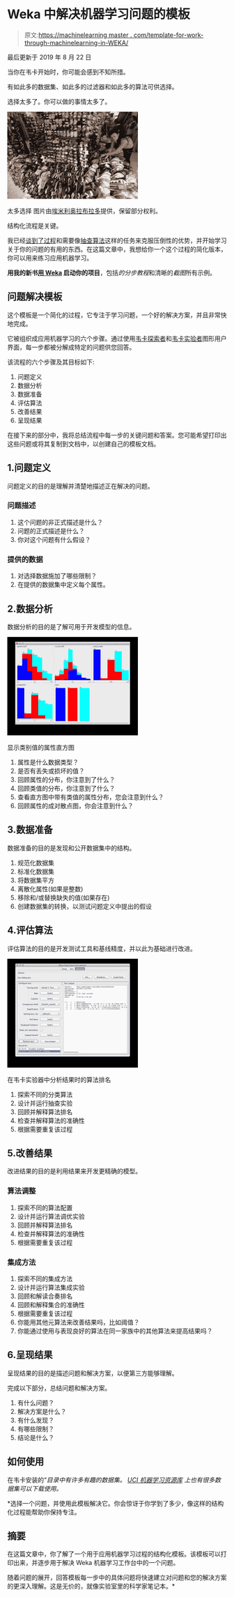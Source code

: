 # Weka 中解决机器学习问题的模板

> 原文:[https://machinelearning master . com/template-for-work-through-machinelearning-in-WEKA/](https://machinelearningmastery.com/template-for-working-through-machine-learning-problems-in-weka/)

最后更新于 2019 年 8 月 22 日

当你在韦卡开始时，你可能会感到不知所措。

有如此多的数据集、如此多的过滤器和如此多的算法可供选择。

选择太多了。你可以做的事情太多了。

[![Too much Choice](img/14c0e33d22ea16c8bf1a218040f3bdf5.png)](https://machinelearningmastery.com/wp-content/uploads/2014/03/choice.jpg)

太多选择
图片由[埃米利奥拉布拉多](https://www.flickr.com/photos/3059349393/3786855827/sizes/l/)提供，保留部分权利。

结构化流程是关键。

我已经[谈到了过程](https://machinelearningmastery.com/4-steps-to-get-started-in-machine-learning/ "4-Steps to Get Started in Machine Learning: The Top-Down Strategy for Beginners to Start and Practice")和需要像[抽查算法](https://machinelearningmastery.com/why-you-should-be-spot-checking-algorithms-on-your-machine-learning-problems/ "Why you should be Spot-Checking Algorithms on your Machine Learning Problems")这样的任务来克服压倒性的优势，并开始学习关于你的问题的有用的东西。在这篇文章中，我想给你一个这个过程的简化版本，你可以用来练习应用机器学习。

**用我的新书[用 Weka](https://machinelearningmastery.com/machine-learning-mastery-weka/) 启动你的项目**，包括*的分步教程*和清晰的*截图*所有示例。

## 问题解决模板

这个模板是一个简化的过程，它专注于学习问题，一个好的解决方案，并且非常快地完成。

它被组织成应用机器学习的六个步骤。通过使用[韦卡探索者](https://machinelearningmastery.com/how-to-run-your-first-classifier-in-weka/ "How to Run Your First Classifier in Weka")和[韦卡实验者](https://machinelearningmastery.com/design-and-run-your-first-experiment-in-weka/ "Design and Run your First Experiment in Weka")图形用户界面，每一步都被分解成特定的问题供您回答。

该流程的六个步骤及其目标如下:

1.  问题定义
2.  数据分析
3.  数据准备
4.  评估算法
5.  改善结果
6.  呈现结果

在接下来的部分中，我将总结流程中每一步的关键问题和答案。您可能希望打印出这些问题或将其复制到文档中，以创建自己的模板文档。

## 1.问题定义

问题定义的目的是理解并清楚地描述正在解决的问题。

### 问题描述

1.  这个问题的非正式描述是什么？
2.  问题的正式描述是什么？
3.  你对这个问题有什么假设？

### 提供的数据

1.  对选择数据施加了哪些限制？
2.  在提供的数据集中定义每个属性。

## 2.数据分析

数据分析的目的是了解可用于开发模型的信息。

[![Attribute Histograms](img/035f27316a68e09ce1194833b5bac2ad.png)](https://machinelearningmastery.com/wp-content/uploads/2014/02/histograms.png)

显示类别值的属性直方图

1.  属性是什么数据类型？
2.  是否有丢失或损坏的值？
3.  回顾属性的分布，你注意到了什么？
4.  回顾类值的分布，你注意到了什么？
5.  查看直方图中带有类值的属性分布，您会注意到什么？
6.  回顾属性的成对散点图，你会注意到什么？

## 3.数据准备

数据准备的目的是发现和公开数据集中的结构。

1.  规范化数据集
2.  标准化数据集
3.  将数据集平方
4.  离散化属性(如果是整数)
5.  移除和/或替换缺失的值(如果存在)
6.  创建数据集的转换，以测试问题定义中提出的假设

## 4.评估算法

评估算法的目的是开发测试工具和基线精度，并以此为基础进行改进。

[![Algorithm ranking when analyzing results in the Weka Experimenter](img/cdab3456f0be64680cff89d02b8213f7.png)](https://machinelearningmastery.com/wp-content/uploads/2014/02/Screen-Shot-2014-02-25-at-5.30.54-AM.png)

在韦卡实验器中分析结果时的算法排名

1.  探索不同的分类算法
2.  设计并运行抽查实验
3.  回顾并解释算法排名
4.  检查并解释算法的准确性
5.  根据需要重复该过程

## 5.改善结果

改进结果的目的是利用结果来开发更精确的模型。

### 算法调整

1.  探索不同的算法配置
2.  设计并运行算法调优实验
3.  回顾并解释算法排名
4.  检查并解释算法的准确性
5.  根据需要重复该过程

### 集成方法

1.  探索不同的集成方法
2.  设计并运行算法集成实验
3.  回顾和解读合奏排名
4.  回顾和解释集合的准确性
5.  根据需要重复该过程
6.  你能用其他元算法来改善结果吗，比如阈值？
7.  你能通过使用与表现良好的算法在同一家族中的其他算法来提高结果吗？

## 6.呈现结果

呈现结果的目的是描述问题和解决方案，以便第三方能够理解。

完成以下部分，总结问题和解决方案。

1.  有什么问题？
2.  解决方案是什么？
3.  有什么发现？
4.  有哪些限制？
5.  结论是什么？

## 如何使用

在韦卡安装的“*目录中有许多有趣的数据集。 [UCI 机器学习资源库](https://archive.ics.uci.edu/ml/) 上也有很多数据集可以下载使用。*

 *选择一个问题，并使用此模板解决它。你会惊讶于你学到了多少，像这样的结构化过程能帮助你保持专注。

## 摘要

在这篇文章中，你了解了一个用于应用机器学习过程的结构化模板。该模板可以打印出来，并逐步用于解决 Weka 机器学习工作台中的一个问题。

随着问题的展开，回答模板每一步中的具体问题将快速建立对问题和您的解决方案的更深入理解。这是无价的，就像实验室里的科学家笔记本。*